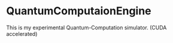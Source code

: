 # QuantumComputaionEngine
This is my experimental Quantum-Computation simulator. (CUDA accelerated)
